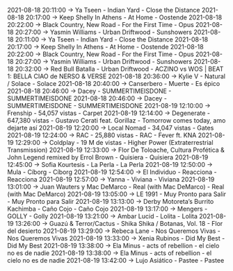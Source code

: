 2021-08-18 20:11:00 -> Ya Tseen - Indian Yard - Close the Distance
2021-08-18 20:17:00 -> Keep Shelly In Athens - At Home - Oostende
2021-08-18 20:22:00 -> Black Country, New Road - For the First Time - Opus
2021-08-18 20:27:00 -> Yasmin Williams - Urban Driftwood - Sunshowers
2021-08-18 20:11:00 -> Ya Tseen - Indian Yard - Close the Distance
2021-08-18 20:17:00 -> Keep Shelly In Athens - At Home - Oostende
2021-08-18 20:22:00 -> Black Country, New Road - For the First Time - Opus
2021-08-18 20:27:00 -> Yasmin Williams - Urban Driftwood - Sunshowers
2021-08-18 20:32:00 -> Red Bull Batalla - Urban Driftwood - ACZINO vs WOS | BEAT 1: BELLA CIAO de NERSO & VERSE
2021-08-18 20:36:00 -> Kylie V - Natural / Solace - Solace
2021-08-18 20:40:00 -> Canserbero - Muerte - Es épico
2021-08-18 20:46:00 -> Dacey - SUMMERTIMEISDONE - SUMMERTIMEISDONE
2021-08-18 20:46:00 -> Dacey - SUMMERTIMEISDONE - SUMMERTIMEISDONE
2021-08-19 12:10:00 -> Frenship - 54,057 vistas - Carpet
2021-08-19 12:14:00 -> Degenerate - 647,380 vistas - Gustavo Cerati feat. Gorillaz - Tomorrow comes today, amo dejarte así
2021-08-19 12:20:00 -> Local Nomad - 34,047 vistas - Gates
2021-08-19 12:24:00 -> RAC - 25,880 vistas - RAC - Fever ft. KNA
2021-08-19 12:29:00 -> Coldplay - 19 M de vistas - Higher Power (Extraterrestrial Transmission)
2021-08-19 12:33:00 -> Flor De Toloache, Cultura Profética & John Legend remixed by Errol Brown - Quisiera - Quisiera
2021-08-19 12:45:00 -> Sofia Kourtesis - La Perla - La Perla
2021-08-19 12:50:00 -> Mula - Cíborg - Cíborg
2021-08-19 12:54:00 -> El Individuo - Reacciona - Reacciona
2021-08-19 12:57:00 -> Yanna - Viviana - Viviana
2021-08-19 13:01:00 -> Juan Wauters y Mac DeMarco - Real (with Mac DeMarco) - Real (with Mac DeMarco)
2021-08-19 13:05:00 -> LE 1991 - Muy Pronto para Salir - Muy Pronto para Salir
2021-08-19 13:13:00 -> Derby Motoreta’s Burrito Kachimba - Caño Cojo - Caño Cojo
2021-08-19 13:17:00 -> Mengers - GOLLY - Golly
2021-08-19 13:21:00 -> Ambar Lucid - Lolita - Lolita
2021-08-19 13:26:00 -> Guazú & Terror/Cactus - Shika Shika / Botanas, Vol. 18 - Flor del desierto
2021-08-19 13:29:00 -> Rebeca Lane - Nos Queremos Vivas - Nos Queremos Vivas
2021-08-19 13:33:00 -> Xenia Rubinos - Did My Best - Did My Best
2021-08-19 13:38:00 -> Ela Minus - acts of rebellion - el cielo no es de nadie
2021-08-19 13:38:00 -> Ela Minus - acts of rebellion - el cielo no es de nadie
2021-08-19 13:42:00 -> Lujo Asiático - Pastee - Pastee
